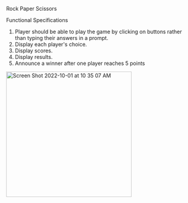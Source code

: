 Rock Paper Scissors

Functional Specifications
1. Player should be able to play the game by clicking on buttons rather than typing their answers in a prompt.
2. Display each player's choice.
3. Display scores.
4. Display results.
5. Announce a winner after one player reaches 5 points

<img width="337" alt="Screen Shot 2022-10-01 at 10 35 07 AM" src="https://user-images.githubusercontent.com/76967126/193421548-126e6422-231a-48fa-b29b-2f7baccae38e.png">
